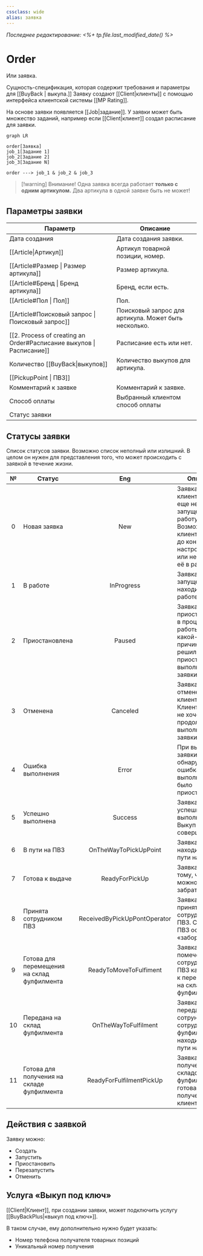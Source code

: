 ```yaml
---
cssclass: wide
alias: заявка
---
```


*Последнее редактирование: <%+ tp.file.last_modified_date() %>*

# Order

Или заявка. 

Сущность-спецификация, которая содержит требования и параметры для [[BuyBack | выкупа.]] Заявку создают [[Client|клиенты]] c помощью интерфейса клиентской системы [[MP Rating]]. 

На основе заявки появляется [[Job|задание]]. У заявки может быть множество заданий, например если [[Client|клиент]] создал расписание для заявки. 

```mermaid
graph LR

order[Заявка]
job_1[Задание 1]
job_2[Задание 2]
job_3[Задание N]

order ---> job_1 & job_2 & job_3
```

>[!warning] Внимание! 
> Одна заявка всегда работает **только с одним артикулом.**
> Два артикула в одной заявке быть не может! 


## Параметры заявкиㅤ

| Параметр                                                             | Описание                                             |
| -------------------------------------------------------------------- | ---------------------------------------------------- |
| Дата создания                                                        | Дата создания заявки.                                |
| [[Article\|Артикул]]                                                 | Артикул товарной позиции, номер.                     |
| [[Article#Размер \| Размер артикула]]                                | Размер артикула.                                     |
| [[Article#Бренд \| Бренд артикула]]                                  | Бренд, если есть.                                    |
| [[Article#Пол \| Пол]]                                               | Пол.                                                 |
| [[Article#Поисковый запрос \| Поисковый запрос]]                     | Поисковый запрос для артикула. Может быть несколько. |
| [[2. Process of creating an Order#Расписание выкупов \| Расписание]] | Расписание есть или нет.                             |
| Количество [[BuyBack\|выкупов]]                                      | Количество выкупов для артикула.                     |
| [[PickupPoint \| ПВЗ]]                                               |                                                      |
| Комментарий к заявке                                                 | Комментарий к заявке.                                |
| Способ оплаты                                                        | Выбранный клиентом способ оплаты                     |
| Статус заявки                                                        |                                                      |

## Статусы заявки

Список статусов заявки. Возможно список неполный или излишний. В целом он нужен для представления того, что может происходить с заявкой в течение жизни. 

|  №  | Статус                                      |             Eng              | Описание                                                                                                                           |
|:---:| ------------------------------------------- |:----------------------------:| ---------------------------------------------------------------------------------------------------------------------------------- |
|  0  | Новая заявка                                |             New              | Заявка создана клиентом, но еще не запущена в работу. Возможно клиент еще не до конца настроил заявку или не запустил её в работу. |
|  1  | В работе                                    |          InProgress          | Заявка была запущена и находится в работе.                                                                                         |
|  2  | Приостановлена                              |            Paused            | Заявка была приостановлена в процессе работы. По какой-то причине клиент решил приостановить выполнение заявки.                    |
|  3  | Отменена                                    |           Canceled           | Заявка была отменена клиентом. Клиент больше не хочет продолжать выполнение заявки.                                                |
|  4  | Ошибка выполнения                           |            Error             | При выполнении заявки была обнаружена ошибка и выполнение было приостановлено.                                                     |
|  5  | Успешно выполнена                           |           Success            | Заявка была успешно выполнена. Выкуп был совершён.                                                                                 |
|  6  | В пути на ПВЗ                               |    OnTheWayToPickUpPoint     | Заявка находится в пути на ПВЗ.                                                                                                    |
|  7  | Готова к выдаче                             |        ReadyForPickUp        | Заявка готова к тому, чтобы её можно было забрать.                                                                                 |
|  8  | Принята сотрудником ПВЗ                     | ReceivedByPickUpPontOperator | Заявка была принята сотрудником ПВЗ. Сотрудник ПВЗ осуществил «забор».                                                             |
|  9  | Готова для перемещения на склад фулфилмента |    ReadyToMoveToFulfiment    | Заявка была помечена сотрудником ПВЗ как готовая к перемещению на склад фулфилмента.                                               |
| 10  | Передана на склад фулфилмента               |     OnTheWayToFulfilment     | Заявка была передана сотруником ПВЗ сотруднику фулфилмента и находится в пути на склад.                                            |
| 11  | Готова для получения на складе фулфилмента  |   ReadyForFulfilmentPickUp   | Заявка была получена складом фулфилмента и готова к получению клиентом.                                                            | 

## Действия с заявкой

Заявку можно: 

- Создать
- Запустить
- Приостановить
- Перезапустить
- Отменить

## Услуга «Выкуп под ключ»

[[Client|Клиент]], при создании заявки, может подключить услугу [[BuyBackPlus|«выкуп под ключ»]]. 

В таком случае, ему дополнительно нужно будет указать: 

 - Номер телефона получателя товарных позиций
 - Уникальный номер получения